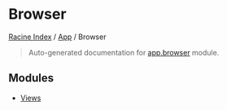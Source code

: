 # Browser

[Racine Index](../../README.md#racine-index) /
[App](../index.md#app) /
Browser

> Auto-generated documentation for [app.browser](https://github.com/hgrf/racine/blob/master/app/browser/__init__.py) module.

## Modules

- [Views](./views.md)
